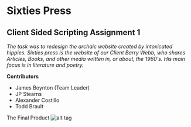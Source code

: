 Sixties Press 
==============

Client Sided Scripting Assignment 1
--------------

*The task was to redesign the archaic website created by intoxicated hippies. Sixties
press is the website of our Client Barry Webb, who shares Articles, Books, and other media
written in, or about, the 1960's. His main focus is in literature and poetry.*

**Contributors**
- James Boynton (Team Leader)
- JP Stearns 
- Alexander Costillo 
- Todd Brault

The Final Product
![alt tag](http://images/finalscreenshot.png)

